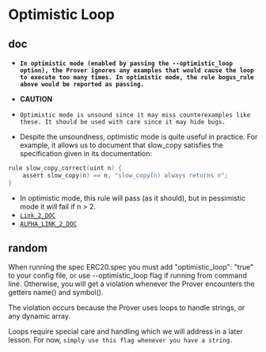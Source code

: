# Optimistic Loop

## doc

- **`In optimistic mode (enabled by passing the --optimistic_loop option), the Prover ignores any examples that would cause the loop to execute too many times. In optimistic mode, the rule bogus_rule above would be reported as passing.`**

- **CAUTION** 

- `Optimistic mode is unsound since it may miss counterexamples like these. It should be used with care since it may hide bugs.`


- Despite the unsoundness, optimistic mode is quite useful in practice. For example, it allows us to document that slow_copy satisfies the specification given in its documentation:

```c
rule slow_copy_correct(uint n) {
    assert slow_copy(n) == n, "slow_copy(n) always returns n";
}
```

- In optimistic mode, this rule will pass (as it should), but in pessimistic mode it will fail if n > 2.
- [`Link_2_DOC`](https://docs.certora.com/en/latest/docs/prover/approx/loops.html)
- [`ALPHA_LINK_2_DOC`](https://docs.certora.com/en/latest/docs/prover/cli/options.html#optimistic-loop)

## random
When running the spec ERC20.spec you must add "optimistic_loop": "true" to your config file, or use --optimistic_loop flag if running from command line. 
Otherwise, you will get a violation whenever the Prover encounters the getters name() and symbol(). 

The violation occurs because the Prover uses loops to handle strings, or any dynamic array. 

Loops require special care and handling which we will address in a later lesson. For now, `simply use this flag whenever you have a string.`
